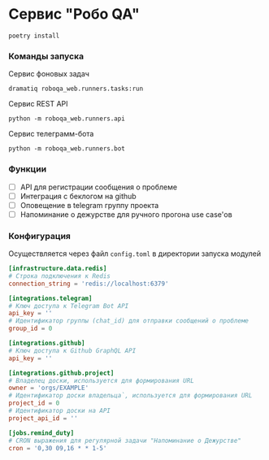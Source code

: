 # Сервис "Робо QA"

```shell
poetry install
```

### Команды запуска

Сервис фоновых задач

```shell
dramatiq roboqa_web.runners.tasks:run
```

Сервис REST API

```shell
python -m roboqa_web.runners.api
```

Сервис телеграмм-бота

```shell
python -m roboqa_web.runners.bot
```


### Функции

- [ ] API для регистрации сообщения о проблеме
- [ ] Интеграция с беклогом на github
- [ ] Оповещение в telegram группу проекта
- [ ] Напоминание о дежурстве для ручного прогона use case'ов

### Конфигурация

Осуществляется через файл `config.toml` в директории запуска модулей

```toml
[infrastructure.data.redis]
# Строка подключения к Redis
connection_string = 'redis://localhost:6379'

[integrations.telegram]
# Ключ доступа к Telegram Bot API
api_key = ''
# Идентификатор группы (chat_id) для отправки сообщений о проблеме
group_id = 0

[integrations.github]
# Ключ доступа к Github GraphQL API
api_key = ''

[integrations.github.project]
# Владелец доски, используется для формирования URL
owner = 'orgs/EXAMPLE'
# Идентификатор доски владельца`, используется для формирования URL
project_id = 0
# Идентификатор доски на API 
project_api_id = ''

[jobs.remind_duty]
# CRON выражения для регулярной задачи "Напоминание о Дежурстве"
cron = '0,30 09,16 * * 1-5'
```
